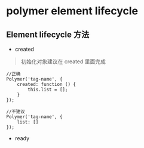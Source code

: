 polymer element lifecycle
============

## Element lifecycle 方法

* created

> 初始化对象建议在 created 里面完成

```
//正确
Polymer('tag-name', {
	created: function () {
		this.list = [];
	}
});

//不建议
Polymer('tag-name', {
	list: []
});
```


* ready
